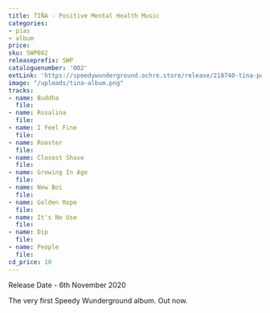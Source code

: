 ```yaml
---
title: TIÑA - Positive Mental Health Music
categories:
- pias
- album
price: 
sku: SWP002
releaseprefix: SWP
cataloguenumber: '002'
extLink: 'https://speedywunderground.ochre.store/release/218740-tina-positive-mental-health-music'
image: "/uploads/tina-album.png"
tracks:
- name: Buddha
  file: 
- name: Rosalina
  file: 
- name: I Feel Fine
  file: 
- name: Rooster
  file: 
- name: Closest Shave
  file: 
- name: Growing In Age
  file: 
- name: New Boi
  file: 
- name: Golden Rope
  file: 
- name: It's No Use
  file: 
- name: Dip
  file: 
- name: People
  file: 
cd_price: 10
---
```


Release Date - 6th November 2020

The very first Speedy Wunderground album. Out now.